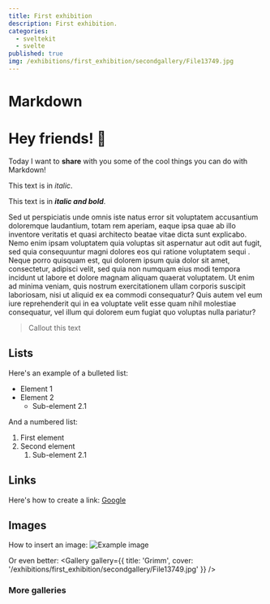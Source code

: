 ```yaml
---
title: First exhibition
description: First exhibition.
categories:
  - sveltekit
  - svelte
published: true
img: /exhibitions/first_exhibition/secondgallery/File13749.jpg
---
```


<script>
  import Gallery from "$components/markdown/gallery/Gallery.svelte"
  import Note from "$components/markdown/Note.svelte"

  const gallery = {
    title: 'titolo',
    cover: '/exhibitions/first_exhibition/firstgallery/00001.png',
    images: [{
      src: '/exhibitions/first_exhibition/firstgallery/00002.png',
      caption: "halloWorld"
    },
    {
      src: '/exhibitions/first_exhibition/firstgallery/00003.png',
      caption: "halloWorld"
    },
    {
      src: '/exhibitions/first_exhibition/secondgallery/File13749.jpg',
      caption: "halloWorld"
    }]
  }
    const gallery2 = {
    title: 'titolo',
    cover: '/exhibitions/first_exhibition/firstgallery/00005.png',
    images: [{
      src: '/exhibitions/first_exhibition/firstgallery/00006.png',
      caption: "halloWorld"
    },
    {
      src: '/exhibitions/first_exhibition/firstgallery/00007.png',
      caption: "halloWorld"
    },
    {
      src: '/exhibitions/first_exhibition/secondgallery/File13749.jpg',
      caption: "halloWorld"
    }]
  }
</script>

# Markdown

# Hey friends! 👋

Today I want to **share** with you some of the cool things you can do with Markdown!

This text is in _italic_.

This text is in **_*italic and bold*_**.

Sed ut perspiciatis unde omnis iste natus error sit voluptatem accusantium doloremque laudantium, totam rem aperiam, eaque ipsa quae ab illo inventore veritatis et quasi architecto beatae vitae dicta sunt explicabo. Nemo enim ipsam voluptatem quia voluptas sit aspernatur aut odit aut fugit, sed quia consequuntur magni dolores eos qui ratione voluptatem sequi <Note content="autem vel eum iure reprehenderit qui in ea voluptate velit esse quam nihil molestiae consequatur, vel illum qui dolorem eum fu" underlinedText="nesciunt" />. Neque porro quisquam est, qui dolorem ipsum quia dolor sit amet, consectetur, adipisci velit, sed quia non numquam eius modi tempora incidunt ut labore et dolore magnam aliquam quaerat voluptatem. Ut enim ad minima veniam, quis nostrum exercitationem ullam corporis suscipit laboriosam, nisi ut aliquid ex ea commodi consequatur? Quis autem vel eum iure reprehenderit qui in ea voluptate velit esse quam nihil molestiae consequatur, vel illum qui dolorem eum fugiat quo voluptas nulla pariatur?

> Callout this text

## Lists

Here's an example of a bulleted list:

- Element 1
- Element 2
  - Sub-element 2.1

And a numbered list:

1. First element
2. Second element
   1. Sub-element 2.1

## Links

Here's how to create a link: [Google](https://www.google.com)

## Images

How to insert an image:
![Example image](/exhibitions/first_exhibition/secondgallery/File13749.jpg)

Or even better:
<Gallery gallery={{ title: 'Grimm', cover: '/exhibitions/first_exhibition/secondgallery/File13749.jpg' }} />

### More galleries

<div class="w-full flex flex-col gap-2">
<Gallery gallery={gallery} className="h-fit" />
<Gallery gallery={gallery2} className="h-fit" />
</div>
